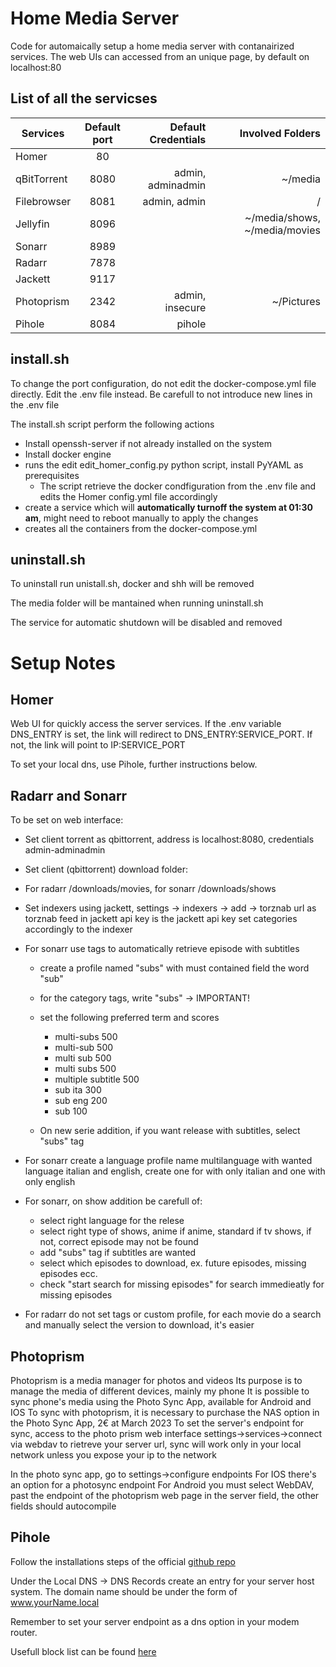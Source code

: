 # Home Media Server

Code for automaically setup a home media server with contanairized services. The web UIs can accessed from an unique page, by default on localhost:80

## List of all the servicses

| Services    | Default port | Default Credentials  | Involved Folders                |
|-------------|:------------:|---------------------:|--------------------------------:|
| Homer       | 80           |                      |                                 |
| qBitTorrent | 8080         | admin, adminadmin    | ~/media                         |
| Filebrowser | 8081         | admin, admin         | /                               |
| Jellyfin    | 8096         |                      | ~/media/shows, ~/media/movies   |
| Sonarr      | 8989         |                      |                                 |
| Radarr      | 7878         |                      |                                 |
| Jackett     | 9117         |                      |                                 |
| Photoprism  | 2342         | admin, insecure      | ~/Pictures                      |
| Pihole      | 8084         | pihole               |                                 |

## install.sh

To change the port configuration, do not edit the docker-compose.yml file directly. Edit the .env file instead. Be carefull to not introduce new lines in the .env file

The install.sh script perform the following actions

- Install openssh-server if not already installed on the system
- Install docker engine
- runs the edit edit_homer_config.py python script, install PyYAML as prerequisites
  - The script retrieve the docker condfiguration from the .env file and edits the Homer config.yml file accordingly
- create a service which will **automatically turnoff the system at 01:30 am**, might need to reboot manually to apply the changes
- creates all the containers from the docker-compose.yml

## uninstall.sh

To uninstall run unistall.sh, docker and shh will be removed

The media folder will be mantained when running uninstall.sh

The service for automatic shutdown will be disabled and removed

# Setup Notes

## Homer

Web UI for quickly access the server services. If the .env variable DNS_ENTRY is set, the link will redirect to DNS_ENTRY:SERVICE_PORT. If not, the link will point to IP:SERVICE_PORT

To set your local dns, use Pihole, further instructions below.

## Radarr and Sonarr

To be set on web interface:
- Set client torrent as qbittorrent, address is localhost:8080, credentials admin-adminadmin
- Set client (qbittorrent) download folder:
- For radarr /downloads/movies, for sonarr /downloads/shows
- Set indexers using jackett, settings -> indexers -> add -> torznab
  url as torznab feed in jackett
  api key is the jackett api key
  set categories accordingly to the indexer
- For sonarr use tags to automatically retrieve episode with subtitles
  - create a profile named "subs" with must contained field the word "sub"
  - for the category tags, write "subs" -> IMPORTANT!
  - set the following preferred term and scores
  
    - multi-subs          500
    - multi-sub           500
    - multi sub           500
    - multi subs          500
    - multiple subtitle   500
    - sub ita             300
    - sub eng             200
    - sub                 100
  
  - On new serie addition, if you want release with subtitles, select "subs" tag
  
- For sonarr create a language profile name multilanguage with wanted language italian and english, create one for with only italian and one with only english
- For sonarr, on show addition be carefull of:
  - select right language for the relese
  - select right type of shows, anime if anime, standard if tv shows, if not, correct episode may not be found
  - add "subs" tag if subtitles are wanted
  - select which episodes to download, ex. future episodes, missing episodes ecc.
  - check "start search for missing episodes" for search immedieatly for missing episodes
  
- For radarr do not set tags or custom profile, for each movie do a search and manually select the version to download, it's easier

## Photoprism
Photoprism is a media manager for photos and videos
Its purpose is to manage the media of different devices, mainly my phone
It is possible to sync phone's media using the Photo Sync App, available for Android and IOS
To sync with photoprism, it is necessary to purchase the NAS option in the Photo Sync App, 2€ at March 2023
To set the server's endpoint for sync, access to the photo prism web interface settings->services->connect via webdav to rietreve 
your server url, sync will work only in your local network unless you expose your ip to the network

In the photo sync app, go to settings->configure endpoints
For IOS there's an option for a photosync endpoint
For Android you must select WebDAV, past the endpoint of the photoprism web page in the server field, the other fields should autocompile

## Pihole

Follow the installations steps of the official [github repo](https://github.com/pi-hole/docker-pi-hole/?tab=readme-ov-file#installing-on-ubuntu-or-fedora)

Under the Local DNS -> DNS Records create an entry for your server host system. The domain name should be under the form of www.yourName.local

Remember to set your server endpoint as a dns option in your modem router.

Usefull block list can be found [here](https://firebog.net/)